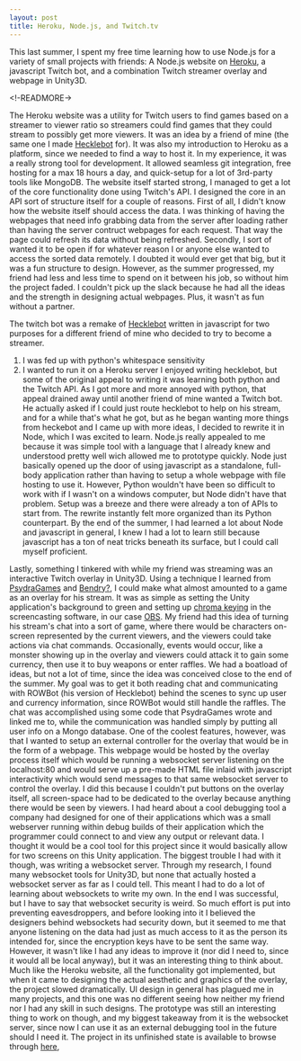 ```yaml
---
layout: post
title: Heroku, Node.js, and Twitch.tv
---
```


This last summer, I spent my free time learning how to use Node.js for a variety of small projects with friends: A Node.js website on [Heroku](##), a javascript Twitch bot, and a combination Twitch streamer overlay and webpage in Unity3D.

<!-READMORE->

The Heroku website was a utility for Twitch users to find games based on a streamer to viewer ratio so streamers could find games that they could stream to possibly get more viewers. It was an idea by a friend of mine (the same one I made [Hecklebot](##) for). It was also my introduction to Heroku as a platform, since we needed to find a way to host it. In my experience, it was a really strong tool for development. It allowed seamless git integration, free hosting for a max 18 hours a day, and quick-setup for a lot of 3rd-party tools like MongoDB.
The website itself started strong, I managed to get a lot of the core functionality done using Twitch's API. I designed the core in an API sort of structure itself for a couple of reasons. First of all, I didn't know how the website itself should access the data. I was thinking of having the webpages that need info grabbing data from the server after loading rather than having the server contruct webpages for each request. That way the page could refresh its data without being refreshed. Secondly, I sort of wanted it to be open if for whatever reason I or anyone else wanted to access the sorted data remotely. I doubted it would ever get that big, but it was a fun structure to design.
However, as the summer progressed, my friend had less and less time to spend on it between his job, so without him the project faded. I couldn't pick up the slack because he had all the ideas and the strength in designing actual webpages. Plus, it wasn't as fun without a partner.

The twitch bot was a remake of [Hecklebot](##) written in javascript for two purposes for a different friend of mine who decided to try to become a streamer.
  1) I was fed up with python's whitespace sensitivity
  2) I wanted to run it on a Heroku server
I enjoyed writing hecklebot, but some of the original appeal to writing it was learning both python and the Twitch API. As I got more and more annoyed with python, that appeal drained away until another friend of mine wanted a Twitch bot. He actually asked if I could just route hecklebot to help on his stream, and for a while that's what he got, but as he began wanting more things from heckebot and I came up with more ideas, I decided to rewrite it in Node, which I was excited to learn. Node.js really appealed to me because it was simple tool with a language that I already knew and understood pretty well wich allowed me to prototype quickly. Node just basically opened up the door of using javascript as a standalone, full-body application rather than having to setup a whole webpage with file hosting to use it. However, Python wouldn't have been so difficult to work with if I wasn't on a windows computer, but Node didn't have that problem. Setup was a breeze and there were already a ton of APIs to start from. The rewrite instantly felt more organized than its Python counterpart. By the end of the summer, I had learned a lot about Node and javascript in general, I knew I had a lot to learn still because javascript has a ton of neat tricks beneath its surface, but I could call myself proficient.

Lastly, something I tinkered with while my friend was streaming was an interactive Twitch overlay in Unity3D. Using a technique I learned from [PsydraGames](http://twitch.tv/PsydraGames) and [Bendry?](##), I could make what almost amounted to a game as an overlay for his stream. It was as simple as setting the Unity application's background to green and setting up [chroma keying](##) in the screencasting software, in our case [OBS](##). My friend had this idea of turning his stream's chat into a sort of game, where there would be characters on-screen represented by the current viewers, and the viewers could take actions via chat commands. Occasionally, events would occur, like a monster showing up in the overlay and viewers could attack it to gain some currency, then use it to buy weapons or enter raffles. We had a boatload of ideas, but not a lot of time, since the idea was conceived close to the end of the summer.
My goal was to get it both reading chat and communicating with ROWBot (his version of Hecklebot) behind the scenes to sync up user and currency information, since ROWBot would still handle the raffles. The chat was accomplished using some code that PsydraGames wrote and linked me to, while the communication was handled simply by putting all user info on a Mongo database.
One of the coolest features, however, was that I wanted to setup an external controller for the overlay that would be in the form of a webpage. This webpage would be hosted by the overlay process itself which would be running a websocket server listening on the localhost:80 and would serve up a pre-made HTML file inlaid with javascript interactivity which would send messages to that same websocket server to control the overlay. I did this because I couldn't put buttons on the overlay itself, all screen-space had to be dedicated to the overlay because anything there would be seen by viewers. I had heard about a cool debugging tool a company had designed for one of their applications which was a small webserver running within debug builds of their application which the programmer could connect to and view any output or relevant data. I thought it would be a cool tool for this project since it would basically allow for two screens on this Unity application. The biggest trouble I had with it though, was writing a websocket server. Through my research, I found many websocket tools for Unity3D, but none that actually hosted a websocket server as far as I could tell. This meant I had to do a lot of learning about websockets to write my own. In the end I was successful, but I have to say that websocket security is weird. So much effort is put into preventing eavesdroppers, and before looking into it I believed the designers behind websockets had security down, but it seemed to me that anyone listening on the data had just as much access to it as the person its intended for, since the encryption keys have to be sent the same way. However, it wasn't like I had any ideas to improve it (nor did I need to, since it would all be local anyway), but it was an interesting thing to think about.
Much like the Heroku website, all the functionality got implemented, but when it came to designing the actual aesthetic and graphics of the overlay, the project slowed dramatically. UI design in general has plagued me in many projects, and this one was no different seeing how neither my friend nor I had any skill in such designs. The prototype was still an interesting thing to work on though, and my biggest takeaway from it is the websocket server, since now I can use it as an external debugging tool in the future should I need it. The project in its unfinished state is available to browse through [here](##),

